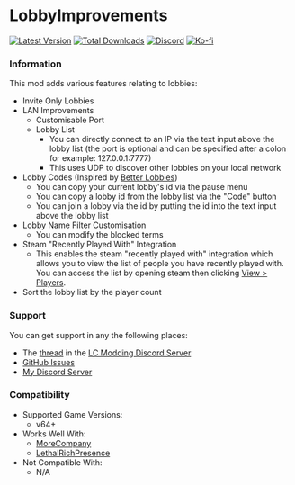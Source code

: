 # LobbyImprovements

[![Latest Version](https://img.shields.io/thunderstore/v/Dev1A3/LobbyImprovements?style=for-the-badge&logo=thunderstore&logoColor=white)](https://thunderstore.io/c/lethal-company/p/Dev1A3/LobbyImprovements)
[![Total Downloads](https://img.shields.io/thunderstore/dt/Dev1A3/LobbyImprovements?style=for-the-badge&logo=thunderstore&logoColor=white)](https://thunderstore.io/c/lethal-company/p/Dev1A3/LobbyImprovements)
[![Discord](https://img.shields.io/discord/646323142737788928?style=for-the-badge&logo=discord&logoColor=white&label=Discord)](https://discord.gg/DZD2apDnMM)
[![Ko-fi](https://img.shields.io/badge/Donate-F16061.svg?style=for-the-badge&logo=ko-fi&logoColor=white&label=Ko-fi)](https://ko-fi.com/K3K8SOM8U)

### Information

This mod adds various features relating to lobbies:

- Invite Only Lobbies
- LAN Improvements
  - Customisable Port
  - Lobby List
    - You can directly connect to an IP via the text input above the lobby list (the port is optional and can be specified after a colon for example: 127.0.0.1:7777)
    - This uses UDP to discover other lobbies on your local network
- Lobby Codes (Inspired by [Better Lobbies](https://thunderstore.io/c/lethal-company/p/Ryokune/Better_Lobbies/))
  - You can copy your current lobby's id via the pause menu
  - You can copy a lobby id from the lobby list via the "Code" button
  - You can join a lobby via the id by putting the id into the text input above the lobby list
- Lobby Name Filter Customisation
  - You can modify the blocked terms
- Steam "Recently Played With" Integration
  - This enables the steam "recently played with" integration which allows you to view the list of people you have recently played with. You can access the list by opening steam then clicking [View > Players](https://i.imgur.com/Mzdrgjt.png).
- Sort the lobby list by the player count

### Support

You can get support in any the following places:

- The [thread](https://discord.com/channels/1168655651455639582/1282200504318820374) in the [LC Modding Discord Server](https://discord.gg/lcmod)
- [GitHub Issues](https://github.com/1A3Dev/LC-LobbyImprovements/issues)
- [My Discord Server](https://discord.gg/DZD2apDnMM)

### Compatibility

- Supported Game Versions:
  - v64+
- Works Well With:
  - [MoreCompany](https://thunderstore.io/c/lethal-company/p/notnotnotswipez/MoreCompany/)
  - [LethalRichPresence](https://thunderstore.io/c/lethal-company/p/mrov/LethalRichPresence/)
- Not Compatible With:
  - N/A
